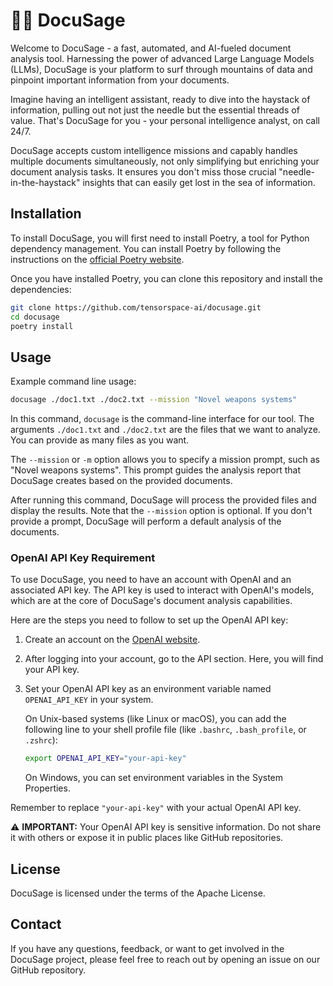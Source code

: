 # 🧙‍♂️ DocuSage

Welcome to DocuSage - a fast, automated, and AI-fueled document analysis tool. Harnessing the power of advanced Large Language Models (LLMs), DocuSage is your platform to surf through mountains of data and pinpoint important information from your documents.

Imagine having an intelligent assistant, ready to dive into the haystack of information, pulling out not just the needle but the essential threads of value. That's DocuSage for you - your personal intelligence analyst, on call 24/7.

DocuSage accepts custom intelligence missions and capably handles multiple documents simultaneously, not only simplifying but enriching your document analysis tasks. It ensures you don't miss those crucial "needle-in-the-haystack" insights that can easily get lost in the sea of information.

## Installation

To install DocuSage, you will first need to install Poetry, a tool for Python dependency management. You can install Poetry by following the instructions on the [official Poetry website](https://python-poetry.org/docs/).

Once you have installed Poetry, you can clone this repository and install the dependencies:

```bash
git clone https://github.com/tensorspace-ai/docusage.git
cd docusage
poetry install
```

## Usage

Example command line usage:

```bash
docusage ./doc1.txt ./doc2.txt --mission "Novel weapons systems"
```

In this command, `docusage` is the command-line interface for our tool. The arguments `./doc1.txt` and `./doc2.txt` are the files that we want to analyze. You can provide as many files as you want.

The `--mission` or `-m` option allows you to specify a mission prompt, such as "Novel weapons systems". This prompt guides the analysis report that DocuSage creates based on the provided documents.

After running this command, DocuSage will process the provided files and display the results. Note that the `--mission` option is optional. If you don't provide a prompt, DocuSage will perform a default analysis of the documents.

### OpenAI API Key Requirement

To use DocuSage, you need to have an account with OpenAI and an associated API key. The API key is used to interact with OpenAI's models, which are at the core of DocuSage's document analysis capabilities.

Here are the steps you need to follow to set up the OpenAI API key:

1. Create an account on the [OpenAI website](https://platform.openai.com/signup/).

2. After logging into your account, go to the API section. Here, you will find your API key. 

3. Set your OpenAI API key as an environment variable named `OPENAI_API_KEY` in your system.

    On Unix-based systems (like Linux or macOS), you can add the following line to your shell profile file (like `.bashrc`, `.bash_profile`, or `.zshrc`):

    ```bash
    export OPENAI_API_KEY="your-api-key"
    ```

    On Windows, you can set environment variables in the System Properties.

Remember to replace `"your-api-key"` with your actual OpenAI API key.

⚠️ **IMPORTANT:** Your OpenAI API key is sensitive information. Do not share it with others or expose it in public places like GitHub repositories.

## License

DocuSage is licensed under the terms of the Apache License.

## Contact

If you have any questions, feedback, or want to get involved in the DocuSage project, please feel free to reach out by opening an issue on our GitHub repository.